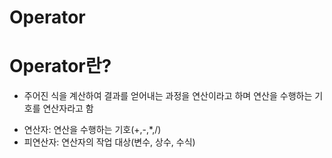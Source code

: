 # Operator
# Operator란?
- 주어진 식을 계산하여 결과를 얻어내는 과정을 연산이라고 하며 연산을 수행하는 기호를 연산자라고 함
* 연산자: 연산을 수행하는 기호(+,-,*,/)
* 피연산자: 연산자의 작업 대상(변수, 상수, 수식)


